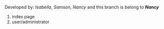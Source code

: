 Developed by: _Isabella_, _Samson_, _Nancy_ and this branch is belong to **_Nancy_**

1. index page
2. user/administrator
